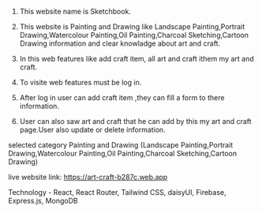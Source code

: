 1. This website name is Sketchbook.

2. This website is Painting and Drawing like Landscape Painting,Portrait Drawing,Watercolour Painting,Oil Painting,Charcoal Sketching,Cartoon Drawing information and clear knowladge about art and craft.

3. In this web features like add craft item, all art and craft ithem my art and craft.

4. To visite web features must be log in.

5. After log in user can add craft item ,they can fill a form to there information.

6. User can also saw art and craft that he can add by this my art and craft page.User also update or delete information.

selected category Painting and Drawing (Landscape Painting,Portrait Drawing,Watercolour Painting,Oil Painting,Charcoal Sketching,Cartoon Drawing)

live website link: https://art-craft-b287c.web.app

Technology - React, React Router, Tailwind CSS, daisyUI, Firebase, Express.js, MongoDB